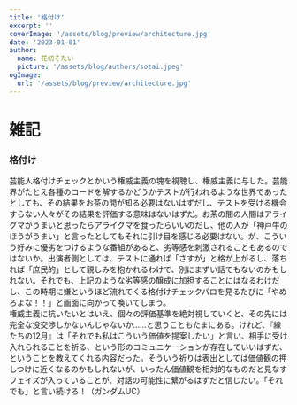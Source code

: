 ```yaml
---
title: '格付け'
excerpt: ''
coverImage: '/assets/blog/preview/architecture.jpg'
date: '2023-01-01'
author:
  name: 花初そたい
  picture: '/assets/blog/authors/sotai.jpeg'
ogImage:
  url: '/assets/blog/preview/architecture.jpg'
---
```

# 雑記
### 格付け
芸能人格付けチェックとかいう権威主義の塊を視聴し、権威主義に与した。芸能界がたとえ各種のコードを解するかどうかテストが行われるような世界であったとしても、その結果をお茶の間が知る必要はないはずだし、テストを受ける機会すらない人々がその結果を評価する意味はないはずだ。お茶の間の人間はアライグマがうまいと思ったらアライグマを食ったらいいのだし、他の人が「神戸牛のほうがうまい」と言ったとしてもそれに引け目を感じる必要はない。が、こういう好みに優劣をつけるような番組があると、劣等感を刺激されることもあるのではないか。出演者側としては、テストに通れば「さすが」と格が上がるし、落ちれば「庶民的」として親しみを抱かれるわけで、別にまずい話でもないのかもしれない。それでも、上記のような劣等感の醸成に加担することにはなるわけだし、この時期に嫌というほど流れてくる格付けチェックパロを見るたびに「やめろよな！！」と画面に向かって喚いてしまう。  
権威主義に抗いたいとはいえ、個々の評価基準を絶対視していくと、その先には完全な没交渉しかないんじゃないか……と思うこともたまにある。けれど、『線たちの12月』は「それでも私はこういう価値を提案したい」と言い、相手に受け入れられることを祈る、という形のコミュニケーションが存在していいはずだ、ということを教えてくれる内容だった。そういう祈りは表出としては価値観の押しつけに近くなるのかもしれないが、いったん価値観を相対的なものだと見なすフェイズが入っていることが、対話の可能性に繋がるはずだと信じたい。「それでも」と言い続けろ！（ガンダムUC）
